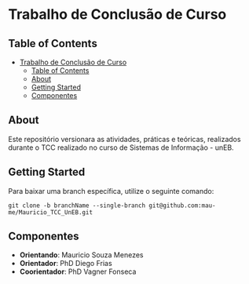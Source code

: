 # Trabalho de Conclusão de Curso

## Table of Contents

- [Trabalho de Conclusão de Curso](#trabalho-de-conclusão-de-curso)
  - [Table of Contents](#table-of-contents)
  - [About ](#about-)
  - [Getting Started ](#getting-started)
  - [Componentes ](#componentes-)

## About <a name = "about"></a>

Este repositório versionara as atividades, práticas e teóricas, realizados durante o TCC realizado no curso de Sistemas de Informação - unEB.

## Getting Started <a name = "getting-started"></a>

Para baixar uma branch específica, utilize o seguinte comando:

```
git clone -b branchName --single-branch git@github.com:mau-me/Mauricio_TCC_UnEB.git
```

## Componentes <a name = "componentes"></a>

- **Orientando**: Mauricio Souza Menezes
- **Orientador**: PhD Diego Frias
- **Coorientador**: PhD Vagner Fonseca
